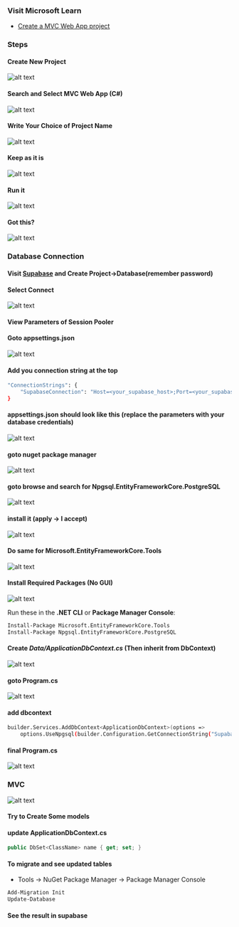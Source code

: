 ### Visit Microsoft Learn
- [Create a MVC Web App project](https://learn.microsoft.com/en-us/aspnet/core/tutorials/first-mvc-app/start-mvc?view=aspnetcore-9.0)

### Steps
#### Create New Project
![alt text](image.png)
#### Search and Select MVC Web App (C#)
![alt text](image-1.png)
#### Write Your Choice of Project Name
![alt text](image-2.png)
#### Keep as it is
![alt text](image-3.png)
#### Run it
![alt text](image-4.png)
#### Got this?
![alt text](image-6.png)

### Database Connection
#### Visit [Supabase](https://supabase.com/) and Create Project->Database(remember password)
#### Select Connect
![alt text](image-7.png)
#### View Parameters of Session Pooler

#### Goto appsettings.json
![alt text](image-8.png)
#### Add you connection string at the top
```sh
"ConnectionStrings": {
    "SupabaseConnection": "Host=<your_supabase_host>;Port=<your_supabase_port>;Database=<your_database_name>;Username=<your_username>;Password=<your_password>"
}
```
#### appsettings.json should look like this (replace the parameters with your database credentials)
![alt text](image-9.png)

#### goto nuget package manager
![alt text](image-10.png)

#### goto browse and search for **Npgsql.EntityFrameworkCore.PostgreSQL**
![alt text](image-11.png)
#### install it (apply -> I accept)
![alt text](image-12.png)

#### Do same for **Microsoft.EntityFrameworkCore.Tools**
![alt text](image-16.png)


#### Install Required Packages (No GUI)
![alt text](image-18.png)

Run these in the **.NET CLI** or **Package Manager Console**:

```bash
Install-Package Microsoft.EntityFrameworkCore.Tools
Install-Package Npgsql.EntityFrameworkCore.PostgreSQL
```

#### Create ***Data/ApplicationDbContext.cs*** (Then inherit from DbContext)
![alt text](image-14.png)

#### goto Program.cs
![alt text](image-13.png)

#### add dbcontext
```sh
builder.Services.AddDbContext<ApplicationDbContext>(options =>
    options.UseNpgsql(builder.Configuration.GetConnectionString("SupabaseConnection")));
```
#### final Program.cs
![alt text](image-15.png)

### MVC
![alt text](image-17.png)

#### Try to Create Some models

#### update **ApplicationDbContext.cs**
```csharp
public DbSet<ClassName> name { get; set; }
```

#### To migrate and see updated tables
- Tools → NuGet Package Manager → Package Manager Console
```sh
Add-Migration Init
Update-Database
```

#### See the result in supabase